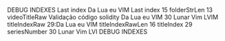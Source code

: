 DEBUG INDEXES
Last index Da Lua eu VIM
Last index 15
folderStrLen 13
videoTitleRaw Validação código solidity Da Lua eu VIM 30 Lunar Vim LVIM
titleIndexRaw 29:Da Lua eu VIM
titleIndexRawLen 16
titleIndex 29
seriesNumber 30 Lunar Vim LVI
DEBUG INDEXES
